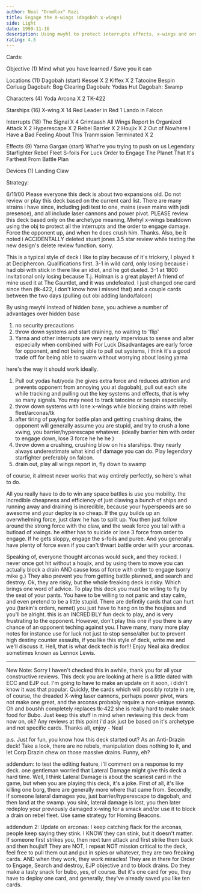 ```yaml
---
author: Neal "Dredlox" Razi
title: Engage the X-wings (dagobah x-wings)
side: Light
date: 1999-11-16
description: Using mwyhl to protect interrupts effects, x-wings and order to engage with some tricky twists.
rating: 4.5
---
```

Cards: 

Objective (1)
Mind what you have learned / Save you it can

Locations (11)
Dagobah (start)
Kessel	   X 2
Kiffex	   X 2
Tatooine
Bespin
Corluag
Dagobah: Bog Clearing
Dagobah: Yodas Hut
Dagobah: Swamp

Characters (4)
Yoda
Arcona	  X 2
TK-422

Starships (16)
X-wing	  X 14
Red Leader in Red 1
Lando in Falcon

Interrupts (18)
The Signal    X 4
Grimtaash
All Wings Report In
Organized Attack   X 2
Hyperescape	 X 2
Rebel Barrier	 X 2
Houjix		 X 2
Out of Nowhere
I Have a Bad Feeling About This
Tranmission Terminated	  X 2

Effects (9)
Yarna Gargan (start)
What're you trying to push on us
Legendary Starfighter
Rebel Fleet
S-foils
For Luck
Order to Engage
The Planet That It's Farthest From
Battle Plan

Devices (1)
Landing Claw


Strategy: 

6/11/00  Please everyone this deck is about two expansions old.  Do not review or play this deck based on the current card list.  There are many strains i have since, including jedi test to one, mains (even mains with jedi presence), and all include laser cannons and power pivot.  PLEASE review this deck based only on the archetype meaning, Mwhyl x-wings beatdown using the obj to protect all the interrupts and the order to engage damage.  Force the opponent up, and when he does crush him.  Thanks.  Also, be it noted i ACCIDENTALLY deleted stuart jones 3.5 star review while testing the new design's delete review function.  sorry.

This is a typical style of deck I like to play because of it's trickery, I played it at Deciphercon.  Qualifications first.  3-1 in wild card, only losing because i had obi with stick in there like an idiot, and he got dueled.  3-1 at 1800 invitational only losing because T.j. Holman is a great player!  A friend of mine used it at The Gauntlet, and it was undefeated.  I just changed one card since then (tk-422, i don't know how i missed that) and a couple cards between the two days (pulling out obi adding lando/falcon)

By using mwyhl instead of hidden base, you achieve a number of advantages over hidden base
1) no security precautions
2) throw down systems and start draining, no waiting to 'flip'
3) Yarna and other interrupts are very nearly impervious to sense and alter especially when combined with For Luck
Disadvantages are early force for opponent, and not being able to pull out systems, i think it's a good trade off for being able to swarm without worrying about losing yarna

here's the way it should work ideally.
1) Pull out yodas hut/yoda (he gives extra force and reduces attrition and prevents opponent from annoying you at dagobah), pull out each site while tracking and pulling out the key systems and effects, that is why so many signals.  You may need to track tatooine or bespin especially.
2) throw down systems with lone x-wings while blocking drains with rebel fleet/arconas/tk
3) after tiring of paying for battle plan and getting crushing drains, the opponent will generally assume you are stupid, and try to crush a lone xwing, you barrier/hyperescape whatever. (ideally barrier him with order to engage down, lose 3 force he he he )
4) throw down a crushing, crushing blow on his starships.  they nearly always underestimate what kind of damage you can do.  Play legendary starfighter preferably on falcon.
5) drain out, play all wings report in, fly down to swamp

of course, it almost never works that way entirely perfectly, so here's what to do.

All you really have to do to win any space battles
is use you mobility.  the incredible cheapness and efficiency of just clawing a bunch of ships and running away and draining is incredible, because your hyperspeeds are so awesome and your deploy is so cheap.  If the guy builds up an overwhelming force, just claw.  he has to split up.  You then just follow around the strong force with the claw, and the weak force you tail with a butload of xwings.  he either has to suicide or lose 3 force from order to engage.  If he gets sloppy, engage the s-foils and puree.  And you generally have plenty of force even if you can't thwart battle order with your arconas.

Speaking of, everyone thought arconas would suck, and they rocked.  I never once got hit without a houjix, and by using them to move you can actually block a drain AND cause loss of force with order to engage (sorry mike g.)  They also prevent you from getting battle planned, and search and destroy.  Ok, they are risky, but the whole freaking deck is risky.  Which brings one word of advice.  To play this deck you must be willing to fly by the seat of your pants.  You have to be willing to not panic and stay calm, and even pretend to be a little stupid.	There are defintily cards that can hurt you (tarkin's orders, nemet) you just have to hang on to the houjixes and you'll be alright.	this is an INCREDIBLY fun deck to play, and is very frustrating to the opponent.  However, don't play this one if you there is any chance of an opponent teching against you.	I have many, many more play notes for instance use for luck not just to stop sense/alter but to prevent high destiny counter assaults, if you like this style of deck, write me and we'll discuss it.	Hell, that is what deck tech is for!!!
Enjoy
Neal aka dredlox  sometimes known as Lennox Lewis.

---------------------
New Note:  Sorry I haven't checked this in awhile, thank you for all your constructive reviews.  This deck you are looking at here is a little dated with ECC and EJP out.  I'm going to have to make an update on it soon, i didn't know it was that popular.  Quickly, the cards which will possibly rotate in are, of course, the dreaded X-wing laser cannons, perhaps power pivot, wars not make one great, and the arconas probably require a non-unique swamp.  Oh and boushh completely replaces tk-422 she is really hard to make snack food for Bubo.  Just keep this stuff in mind when reviewing this deck from now on, ok?  Any reviews at this point i'd ask just be based on it's archetype and not specific cards.  Thanks all, enjoy - Neal

p.s. Just for fun, you know how this deck started out?	As an Anti-Drazin deck!  Take a look, there are no rebels, manipulation does nothing to it, and let Corp Drazin chew on those massive drains.  Funny, eh?

addendum:  to test the editing feature, i'll comment on a response to my deck.  one gentleman worried that Lateral Damage might give this deck a hard time.  Well, I think Lateral Damage is about the scariest card in the game, but when you are playing this deck, it's a joke.  First of all, it's like killing one borg, there are generally more where that came from.  Secondly, if someone lateral damages you, just barrier/hyperescape to dagobah, and then land at the swamp.  you sink, lateral damage is lost, you then later redeploy your previously damaged x-wing for a smack and/or use it to block a drain on rebel fleet.  Use same strategy for Homing Beacons.

addendum 2: Update on arconas:	I keep catching flack for the arconas, people keep saying they stink.  I KNOW they can stink, but it doesn't matter.  If someone first strikes you, then next turn attack and first strike them back and then houjix!!  They are NOT, I repeat NOT mission critical to the deck, feel free to pull them out and put in spies or whatever, they are two freaking cards.  AND when they work, they work miracles!  They are in there for Order to Engage, Search and destroy, EJP objective and to block drains.  Do they make a tasty snack for bubo, yes, of course.  But it's one card for you, they have to deploy one card, and generally, they've already saved you like ten cards.     